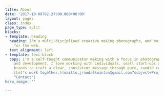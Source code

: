 ```yaml
---
title: About
date: '2017-10-08T02:27:00.000+00:00'
layout: pages
class: index
page_type: split
blocks:
- template: heading
  heading: I'm a multi-disciplined creative making photographs, and building things
    for the web.
  text_alignment: left
- template: text-block
  copy: I'm a self-taught communicator making with a focus in photography, branding, strategy,
    and development. I love working with individuals, small start-ups and established
    brands to craft a clear, consistent message through pure, candid collaboration.
    [Let's work together.](mailto:jrandallwinton@gmail.com?subject=Project Inquiry
    "Contact")
hero_image: ''

---
```


